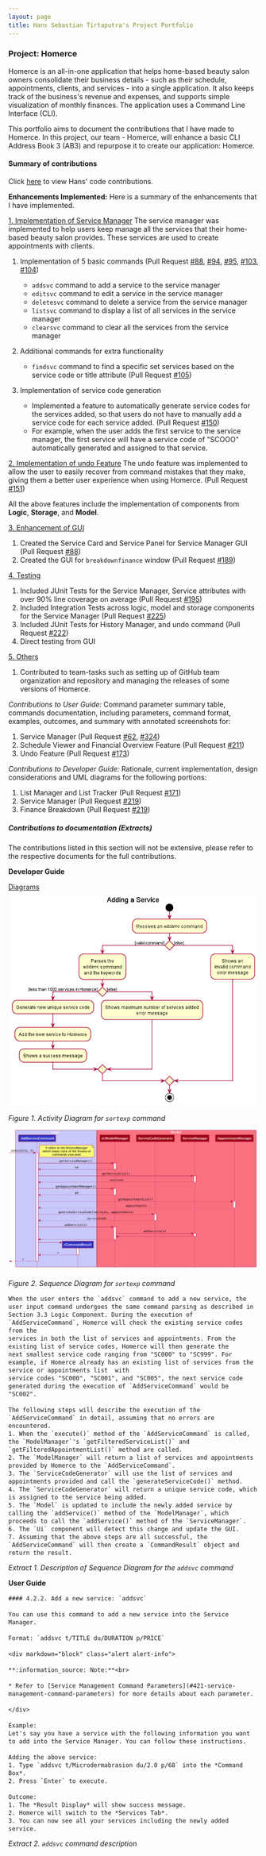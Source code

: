 ```yaml
---
layout: page
title: Hans Sebastian Tirtaputra's Project Portfolio
---
```


### Project: Homerce
Homerce is an all-in-one application that helps home-based beauty salon owners consolidate their business details - 
such as their schedule, appointments, clients, and services - into a single application. It also keeps track of the business's
revenue and expenses, and supports simple visualization of monthly finances.
The application uses a Command Line Interface (CLI).

This portfolio aims to document the contributions that I have made to Homerce. In this project, our team - Homerce,
will enhance a basic CLI Address Book 3 (AB3) and repurpose it to create our application: Homerce.

#### Summary of contributions

Click [here](https://nus-cs2103-ay2021s1.github.io/tp-dashboard/#breakdown=true&search=&sort=groupTitle&sortWithin=title&since=2020-08-14&timeframe=commit&mergegroup=&groupSelect=groupByRepos&checkedFileTypes=docs~functional-code~test-code~other&tabOpen=true&tabType=authorship&tabAuthor=hansebastian&tabRepo=AY2021S1-CS2103T-W13-3%2Ftp%5Bmaster%5D&authorshipIsMergeGroup=false&authorshipFileTypes=docs~functional-code~test-code)
to view Hans' code contributions.

**Enhancements Implemented:**
Here is a summary of the enhancements that I have implemented.

<u>1. Implementation of Service Manager</u>
The service manager was implemented to help users keep manage all the services that their home-based beauty salon provides. These services are used to create appointments with clients.

1. Implementation of 5 basic commands (Pull Request [#88](https://github.com/AY2021S1-CS2103T-W13-3/tp/pull/88), [#94](https://github.com/AY2021S1-CS2103T-W13-3/tp/pull/94), [#95](https://github.com/AY2021S1-CS2103T-W13-3/tp/pull/95),
 [#103](https://github.com/AY2021S1-CS2103T-W13-3/tp/pull/103), [#104](https://github.com/AY2021S1-CS2103T-W13-3/tp/pull/104))
    * `addsvc` command to add a service to the service manager
    * `editsvc` command to edit a service in the service manager
    * `deletesvc` command to delete a service from the service manager
    * `listsvc` command to display a list of all services in the service manager
    * `clearsvc` command to clear all the services from the service manager

1. Additional commands for extra functionality
    * `findsvc` command to find a specific set services based on the service code or title attribute (Pull Request [#105](https://github.com/AY2021S1-CS2103T-W13-3/tp/pull/105))

1. Implementation of service code generation<br>
    * Implemented a feature to automatically generate service codes for the services added, so that users do not have to manually add a service code for
    each service added. (Pull Request [#150](https://github.com/AY2021S1-CS2103T-W13-3/tp/pull/150))
    * For example, when the user adds the first service to the service manager, the first service will have a service code of "SCOOO" automatically
    generated and assigned to that service.

<u>2. Implementation of undo Feature</u>
The undo feature was implemented to allow the user to easily recover from command mistakes that they make, giving them a better user experience when using Homerce. (Pull Request [#151](https://github.com/AY2021S1-CS2103T-W13-3/tp/pull/151))

All the above features include the implementation of components from __Logic__, __Storage__, and __Model__.

<u>3. Enhancement of GUI</u>
1. Created the Service Card and Service Panel for Service Manager GUI (Pull Request [#88](https://github.com/AY2021S1-CS2103T-W13-3/tp/pull/88))
1. Created the GUI for `breakdownfinance` window (Pull Request [#189](https://github.com/AY2021S1-CS2103T-W13-3/tp/pull/189))

<u>4. Testing</u>
1. Included JUnit Tests for the Service Manager, Service attributes with over 90% line coverage on average (Pull Request [#195](https://github.com/AY2021S1-CS2103T-W13-3/tp/pull/195))
1. Included Integration Tests across logic, model and storage components for the Service Manager (Pull Request [#225](https://github.com/AY2021S1-CS2103T-W13-3/tp/pull/225))
1. Included JUnit Tests for History Manager, and undo command (Pull Request [#222](https://github.com/AY2021S1-CS2103T-W13-3/tp/pull/222))
1. Direct testing from GUI

<u>5. Others</u>
1. Contributed to team-tasks such as setting up of GitHub team organization and repository and managing the releases of some versions of Homerce.

_Contributions to User Guide:_
Command parameter summary table, commands documentation, including parameters, command format, examples, outcomes, and summary with annotated screenshots for:
1. Service Manager (Pull Request [#62](https://github.com/AY2021S1-CS2103T-W13-3/tp/pull/62), [#324](https://github.com/AY2021S1-CS2103T-W13-3/tp/pull/324))
1. Schedule Viewer and Financial Overview Feature (Pull Request [#211](https://github.com/AY2021S1-CS2103T-W13-3/tp/pull/211))
1. Undo Feature (Pull Request [#173](https://github.com/AY2021S1-CS2103T-W13-3/tp/pull/173))

_Contributions to Developer Guide:_
Rationale, current implementation, design considerations and UML diagrams for the following portions:
1. List Manager and List Tracker (Pull Request [#171](https://github.com/AY2021S1-CS2103T-W13-3/tp/pull/171))
1. Service Manager (Pull Request [#219](https://github.com/AY2021S1-CS2103T-W13-3/tp/pull/219))
1. Finance Breakdown (Pull Request [#219](https://github.com/AY2021S1-CS2103T-W13-3/tp/pull/219))

##### Contributions to documentation (Extracts)
The contributions listed in this section will not be extensive, please refer to the respective documents for the full contributions.

**Developer Guide**

<u>Diagrams</u>
![Activity diagram for addsvc command](../images/service/AddServiceActivityDiagram.png)

_Figure 1. Activity Diagram for `sortexp` command_

![Sequence diagram for addsvc command](../images/service/AddServiceSequenceDiagram.png)

_Figure 2. Sequence Diagram for `sortexp` command_

```
When the user enters the `addsvc` command to add a new service, the user input command undergoes the same command parsing as described in 
Section 3.3 Logic Component. During the execution of `AddServiceCommand`, Homerce will check the existing service codes from the
services in both the list of services and appointments. From the existing list of service codes, Homerce will then generate the
next smallest service code ranging from "SC000" to "SC999". For example, if Homerce already has an existing list of services from the service or appointments list  with
service codes "SC000", "SC001", and "SC005", the next service code generated during the execution of `AddServiceCommand` would be
"SC002".

The following steps will describe the execution of the `AddServiceCommand` in detail, assuming that no errors are encountered.
1. When the `execute()` method of the `AddServiceCommand` is called, the `ModelManager`'s `getFilteredServiceList()` and `getFilteredAppointmentList()` method are called.
2. The `ModelManager` will return a list of services and appointments provided by Homerce to the `AddServiceCommand`.
3. The `ServiceCodeGenerator` will use the list of services and appointments provided and call the `generateServiceCode()` method.
4. The `ServiceCodeGenerator` will return a unique service code, which is assigned to the service being added.
5. The `Model` is updated to include the newly added service by calling the `addService()` method of the `ModelManager`, which proceeds to call the `addService()` method of the `ServiceManager`.
6. The `Ui` component will detect this change and update the GUI.
7. Assuming that the above steps are all successful, the `AddServiceCommand` will then create a `CommandResult` object and return the result.
```

_Extract 1. Description of Sequence Diagram for the `addsvc` command_

**User Guide**

```
#### 4.2.2. Add a new service: `addsvc`

You can use this command to add a new service into the Service Manager.

Format: `addsvc t/TITLE du/DURATION p/PRICE`

<div markdown="block" class="alert alert-info">

**:information_source: Note:**<br>
 
* Refer to [Service Management Command Parameters](#421-service-management-command-parameters) for more details about each parameter.

</div>

Example:
Let's say you have a service with the following information you want to add into the Service Manager. You can follow these instructions.

Adding the above service:
1. Type `addsvc t/Microdermabrasion du/2.0 p/68` into the *Command Box*.
2. Press `Enter` to execute.

Outcome:
1. The *Result Display* will show success message.
2. Homerce will switch to the *Services Tab*.
3. You can now see all your services including the newly added service.

```
_Extract 2. `addsvc` command description_
